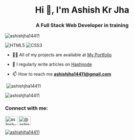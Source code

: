 <h1 align="center">Hi 👋, I'm Ashish Kr Jha</h1>
<h3 align="center">A Full Stack Web Developer in training</h3>

<p align="left"> <img src="https://komarev.com/ghpvc/?username=ashishjha14411&label=Profile%20views&color=0e75b6&style=flat" alt="ashishjha14411" /> </p>


![HTML5](https://img.shields.io/badge/html5-%23E34F26.svg?style=for-the-badge&logo=html5&logoColor=white)
![CSS3](https://img.shields.io/badge/css3-%231572B6.svg?style=for-the-badge&logo=css3&logoColor=white)

- 👨‍💻 All of my projects are available at [My Portfolio](https://ashishjha144.netlify.app/)

- 📝 I regularly write articles on [Hashnode](https://ashishjha14.hashnode.dev/)

- 📫 How to reach me **ashishjha14411@gmail.com**
<p>&nbsp;<img align="center" src="https://github-readme-stats.vercel.app/api?username=ashishjha14411&show_icons=true&locale=en" alt="ashishjha14411" /></p>

<p><img align="center" src="https://github-readme-streak-stats.herokuapp.com/?user=ashishjha14411&" alt="ashishjha14411" /></p>

<!---
<h3 align="left">Languages and Tools:</h3>
<p align="left"> 


<a href="https://expressjs.com" target="_blank" rel="noreferrer"> <img src="https://raw.githubusercontent.com/devicons/devicon/master/icons/express/express-original-wordmark.svg" alt="express" width="40" height="40"/> </a> <a href="https://git-scm.com/" target="_blank" rel="noreferrer"> <img src="https://www.vectorlogo.zone/logos/git-scm/git-scm-icon.svg" alt="git" width="40" height="40"/> </a> <a href="https://developer.mozilla.org/en-US/docs/Web/JavaScript" target="_blank" rel="noreferrer"> <img src="https://raw.githubusercontent.com/devicons/devicon/master/icons/javascript/javascript-original.svg" alt="javascript" width="40" height="40"/> </a> <a href="https://www.mongodb.com/" target="_blank" rel="noreferrer"> <img src="https://raw.githubusercontent.com/devicons/devicon/master/icons/mongodb/mongodb-original-wordmark.svg" alt="mongodb" width="40" height="40"/> </a> <a href="https://nodejs.org" target="_blank" rel="noreferrer"> <img src="https://raw.githubusercontent.com/devicons/devicon/master/icons/nodejs/nodejs-original-wordmark.svg" alt="nodejs" width="40" height="40"/> </a> <a href="https://reactjs.org/" target="_blank" rel="noreferrer"> <img src="https://raw.githubusercontent.com/devicons/devicon/master/icons/react/react-original-wordmark.svg" alt="react" width="40" height="40"/> </a> <a href="https://www.typescriptlang.org/" target="_blank" rel="noreferrer"> <img src="https://raw.githubusercontent.com/devicons/devicon/master/icons/typescript/typescript-original.svg" alt="typescript" width="40" height="40"/> </a> </p>


<a href="https://www.leetcode.com/ashishjha133" target="blank"><img align="center" src="https://raw.githubusercontent.com/rahuldkjain/github-profile-readme-generator/master/src/images/icons/Social/leet-code.svg" alt="ashishjha133" height="30" width="40" /></a>
</p>

--->


<h3 align="left">Connect with me:</h3>
<p align="left">
<a href="https://linkedin.com/in/ashish-jha-59303520b" target="blank"><img align="center" src="https://raw.githubusercontent.com/rahuldkjain/github-profile-readme-generator/master/src/images/icons/Social/linked-in-alt.svg" alt="ashish-jha-59303520b" height="30" width="40" /></a>
<a href="https://hashnode.com/@ashishjha14" target="blank"><img align="center" src="https://raw.githubusercontent.com/rahuldkjain/github-profile-readme-generator/master/src/images/icons/Social/hashnode.svg" alt="@ashishjha14" height="30" width="40" /></a>


<p align="left"> <a href="https://github.com/ryo-ma/github-profile-trophy"><img src="https://github-profile-trophy.vercel.app/?username=ashishjha14411" alt="ashishjha14411" /></a> </p>

